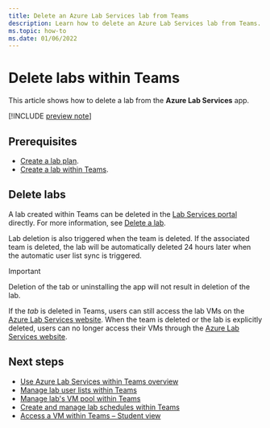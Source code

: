 ```yaml
---
title: Delete an Azure Lab Services lab from Teams
description: Learn how to delete an Azure Lab Services lab from Teams. 
ms.topic: how-to
ms.date: 01/06/2022
---
```


# Delete labs within Teams

This article shows how to delete a lab from the **Azure Lab Services** app.

[!INCLUDE [preview note](./includes/lab-services-new-update-focused-article.md)]

## Prerequisites

* [Create a lab plan](tutorial-setup-lab-plan.md).
* [Create a lab within Teams](how-to-get-started-create-lab-within-teams.md).

## Delete labs

A lab created within Teams can be deleted in the [Lab Services portal](https://labs.azure.com) directly.  For more information, see [Delete a lab](manage-labs.md#delete-a-lab).

Lab deletion is also triggered when the team is deleted. If the associated team is deleted, the lab will be automatically deleted 24 hours later when the automatic user list sync is triggered.

> [!IMPORTANT]
> Deletion of the tab or uninstalling the app will not result in deletion of the lab.

If the *tab* is deleted in Teams, users can still access the lab VMs on the [Azure Lab Services website](https://labs.azure.com).  When the team is deleted or the lab is explicitly deleted, users can no longer access their VMs through the [Azure Lab Services website](https://labs.azure.com).

## Next steps

* [Use Azure Lab Services within Teams overview](lab-services-within-teams-overview.md)
* [Manage lab user lists within Teams](how-to-manage-user-lists-within-teams.md)
* [Manage lab's VM pool within Teams](how-to-manage-vm-pool-within-teams.md)
* [Create and manage lab schedules within Teams](how-to-create-schedules-within-teams.md)
* [Access a VM within Teams – Student view](how-to-access-vm-for-students-within-teams.md)
